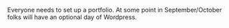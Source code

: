 Everyone needs to set up a portfolio. At some point in September/October folks will have an optional day of Wordpress.
